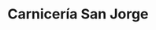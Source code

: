 ---
title: "Carnicería San Jorge"
url: /ciudad-autonoma-de-buenos-aires/carniceria-san-jorge/
shop: Metzgerei
---